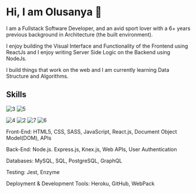 # Hi, I am Olusanya 👋

I am a Fullstack Software Developer, and an avid sport lover with a 6+ years previous background in Architecture (the built environment). 

I enjoy building the Visual Interface and Functionality of the Frontend using ReactJs and I enjoy writing Server Side Logic on the Backend using NodeJs. 

I build things that work on the web and I am currently learning Data Structure and Algorithms.

## Skills
![3](https://github.com/olusanyaJ/olusanyaJ/assets/145439880/0e1459b6-1c34-4cbf-b515-0bb877c461fc) ![5](https://github.com/olusanyaJ/olusanyaJ/assets/145439880/54c4642b-5072-45ec-8cae-26bfc7027ca3) 

![4](https://github.com/olusanyaJ/olusanyaJ/assets/145439880/463a9324-6169-4870-ae38-03c6ebae8257) ![2](https://github.com/olusanyaJ/olusanyaJ/assets/145439880/c8d6e75e-39f0-45ac-8c69-bb3fd0085533)
![7](https://github.com/olusanyaJ/olusanyaJ/assets/145439880/a0f6cce3-9421-42d1-ac55-a0d0b103b3f7)
![6](https://github.com/olusanyaJ/olusanyaJ/assets/145439880/7e57451f-ef8b-4c33-b984-b941b577919b)


Front-End: HTML5, CSS, SASS, JavaScript, React.js, Document Object Model(DOM), APIs

Back-End: Node.js. Express.js, Knex.js, Web APIs, User Authentication

Databases: MySQL, SQL, PostgreSQL, GraphQL

Testing: Jest, Enzyme

Deployment & Development Tools:
Heroku, GitHub, WebPack

